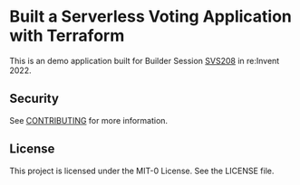 # Built a Serverless Voting Application with Terraform 

This is an demo application built for Builder Session [SVS208](https://portal.awsevents.com/events/reinvent2022/sessions/svs208) in re:Invent 2022. 

## Security

See [CONTRIBUTING](CONTRIBUTING.md#security-issue-notifications) for more information.

## License

This project is licensed under the MIT-0 License. See the LICENSE file.
